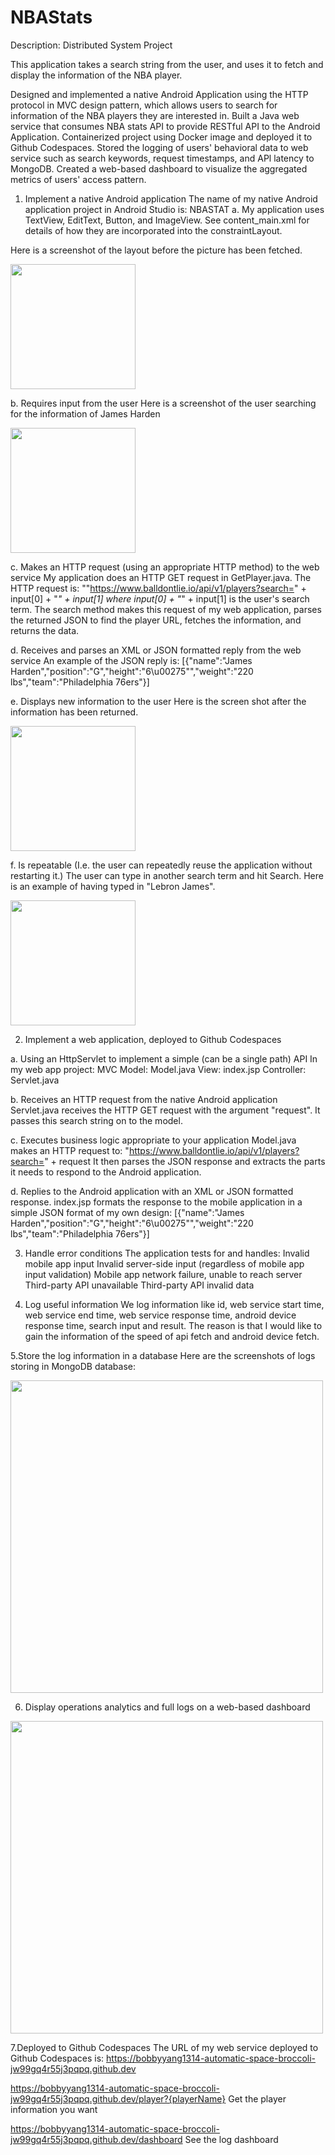 # NBAStats
Description: Distributed System Project

This application takes a search string from the user, and uses it to fetch and display the information of the NBA player.

Designed and implemented a native Android Application using the HTTP protocol in MVC design pattern, which allows users to search for information of the NBA players they are interested in.
Built a Java web service that consumes NBA stats API to provide RESTful API to the Android Application. Containerized project using Docker image and deployed it to Github Codespaces.
Stored the logging of users' behavioral data to web service such as search keywords, request timestamps, and APl latency to MongoDB. Created a web-based dashboard to visualize the aggregated metrics of users' access pattern.

1.  Implement a native Android application
The name of my native Android application project in Android Studio is: NBASTAT
a. My application uses TextView, EditText, Button, and ImageView.  See content_main.xml for details of how they are incorporated into the constraintLayout.

Here is a screenshot of the layout before the picture has been fetched.

<img src="https://user-images.githubusercontent.com/90142233/234692316-30561eeb-9e12-42c6-b68f-8f516ebdff5b.png" width=200px>

b. Requires input from the user
Here is a screenshot of the user searching for the information of James Harden

<img src="https://user-images.githubusercontent.com/90142233/234692642-56bd2ba9-4e4f-4bc6-9900-24bf28d75319.png" width=200px>

c. Makes an HTTP request (using an appropriate HTTP method) to the web service
My application does an HTTP GET request in GetPlayer.java. The HTTP request is:   ""https://www.balldontlie.io/api/v1/players?search=" + input[0] + "_" + input[1] where input[0] + "_" + input[1] is the user's search term.
The search method makes this request of my web application, parses the returned JSON to find the player URL, fetches the information, and returns the data.

d. Receives and parses an XML or JSON formatted reply from the web service
An example of the JSON reply is:
[{"name":"James Harden","position":"G","height":"6\u00275\"","weight":"220 lbs","team":"Philadelphia 76ers"}]

e. Displays new information to the user
Here is the screen shot after the information has been returned.

<img src="https://user-images.githubusercontent.com/90142233/234692798-a13d1780-4cff-456a-a177-720b6675f306.png" width=200px>

f. Is repeatable (I.e. the user can repeatedly reuse the application without restarting it.)
The user can type in another search term and hit Search.  Here is an example of having typed in "Lebron James".

<img src="https://user-images.githubusercontent.com/90142233/234692845-8e7bc9f9-443b-46bf-866e-0edc90835dff.png" width=200px>

2.  Implement a web application, deployed to Github Codespaces

a. Using an HttpServlet to implement a simple (can be a single path) API
In my web app project:
MVC 
Model: Model.java
View: index.jsp
Controller: Servlet.java

b. Receives an HTTP request from the native Android application
Servlet.java receives the HTTP GET request with the argument "request".  It passes this search string on to the model.

c. Executes business logic appropriate to your application
Model.java makes an HTTP request to:
"https://www.balldontlie.io/api/v1/players?search=" + request
It then parses the JSON response and extracts the parts it needs to respond to the Android application.

d. Replies to the Android application with an XML or JSON formatted response.
index.jsp formats the response to the mobile application in a simple JSON format of my own design:
[{"name":"James Harden","position":"G","height":"6\u00275\"","weight":"220 lbs","team":"Philadelphia 76ers"}]

3. Handle error conditions
The application tests for and handles:
Invalid mobile app input
Invalid server-side input (regardless of mobile app input validation)
Mobile app network failure, unable to reach server
Third-party API unavailable
Third-party API invalid data

4. Log useful information
We log information like id, web service start time, web service end time, web service response time, android device response time, search input and result. 
The reason is that I would like to gain the information of the speed of api fetch and android device fetch.

5.Store the log information in a database
Here are the screenshots of logs storing in MongoDB database:

<img src="https://user-images.githubusercontent.com/90142233/234693709-31fca432-bb02-4862-9524-9133ffe70110.png" width=500px>

6. Display operations analytics and full logs on a web-based dashboard

<img src="https://user-images.githubusercontent.com/90142233/234693765-6c8c08aa-c5a7-42e3-afb4-3d146831b6d0.png" width=500px>

7.Deployed to Github Codespaces
The URL of my web service deployed to Github Codespaces is:
https://bobbyyang1314-automatic-space-broccoli-jw99gq4r55j3pqpq.github.dev

https://bobbyyang1314-automatic-space-broccoli-jw99gq4r55j3pqpq.github.dev/player?{playerName}
Get the player information you want

https://bobbyyang1314-automatic-space-broccoli-jw99gq4r55j3pqpq.github.dev/dashboard
See the log dashboard



